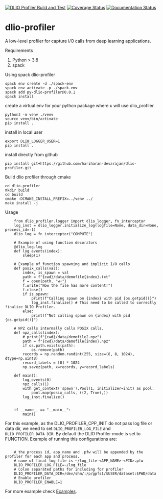 [![DLIO Profiler Build and Test](https://github.com/hariharan-devarajan/dlio-profiler/actions/workflows/ci.yml/badge.svg)](https://github.com/hariharan-devarajan/dlio-profiler/actions/workflows/ci.yml)
[![Coverage Status](https://coveralls.io/repos/github/hariharan-devarajan/dlio-profiler/badge.svg?branch=feature/apis)](https://coveralls.io/github/hariharan-devarajan/dlio-profiler?branch=dev)
[![Documentation Status](https://readthedocs.org/projects/dlio-profiler/badge/?version=latest)](https://dlio-profiler.readthedocs.io/en/latest/?badge=latest)

# dlio-profiler
A low-level profiler for capture I/O calls from deep learning applications.

Requirements
1. Python > 3.8
2. spack

Using spack dlio-profiler
```
spack env create -d ./spack-env
spack env activate -p ./spack-env
spack add py-dlio-profiler@0.0.1
spack install
```

create a virtual env for your python package where u will use dlio_profiler.
```
python3 -m venv ./venv
source venv/bin/activate
pip install .
```
install in local user
```
export DLIO_LOGGER_USER=1
pip install .
```
install directly from github
```
pip install git+https://github.com/hariharan-devarajan/dlio-profiler.git
```
Build dlio profiler through cmake
```
cd dlio-profiler
mkdir build
cd build
cmake -DCMAKE_INSTALL_PREFIX=../venv ../
make install -j
```

Usage

```
    from dlio_profiler.logger import dlio_logger, fn_interceptor
    log_inst = dlio_logger.initialize_log(logfile=None, data_dir=None, process_id=-1)
    dlio_log = fn_interceptor("COMPUTE")

    # Example of using function decorators
    @dlio_log.log
    def log_events(index):
        sleep(1)

    # Example of function spawning and implicit I/O calls
    def posix_calls(val):
        index, is_spawn = val
        path = f"{cwd}/data/demofile{index}.txt"
        f = open(path, "w+")
        f.write("Now the file has more content!")
        f.close()
        if is_spawn:
            print(f"Calling spawn on {index} with pid {os.getpid()}")
            log_inst.finalize() # This need to be called to correctly finalize DLIO Profiler.
        else:
            print(f"Not calling spawn on {index} with pid {os.getpid()}")

    # NPZ calls internally calls POSIX calls.
    def npz_calls(index):
        # print(f"{cwd}/data/demofile2.npz")
        path = f"{cwd}/data/demofile{index}.npz"
        if os.path.exists(path):
            os.remove(path)
        records = np.random.randint(255, size=(8, 8, 1024), dtype=np.uint8)
        record_labels = [0] * 1024
        np.savez(path, x=records, y=record_labels)

    def main():
        log_events(0)
        npz_calls(1)
        with get_context('spawn').Pool(1, initializer=init) as pool:
            pool.map(posix_calls, ((2, True),))
        log_inst.finalize()


    if __name__ == "__main__":
        main()

```

For this example, as the DLIO_PROFILER_CPP_INIT do not pass log file or data dir, we need to set ``DLIO_PROFILER_LOG_FILE`` and ``DLIO_PROFILER_DATA_DIR``.
By default the DLIO Profiler mode is set to FUNCTION.
Example of running this configurations are:

```

    # the process id, app_name and .pfw will be appended by the profiler for each app and process.
    # name of final log file is ~/log_file-<APP_NAME>-<PID>.pfw
    DLIO_PROFILER_LOG_FILE=~/log_file
    # Colon separated paths for including for profiler
    DLIO_PROFILER_DATA_DIR=/dev/shm/:/p/gpfs1/$USER/dataset:$PWD/data
    # Enable profiler
    DLIO_PROFILER_ENABLE=1
```

For more example check [Examples](https://dlio-profiler.readthedocs.io/en/latest/examples.html).

